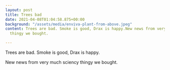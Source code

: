 ```yaml
---
layout: post
title: Trees bad
date: 2021-04-08T01:04:58.875+00:00
background: "/assets/media/enviva-plant-from-above.jpeg"
content: Trees are bad. Smoke is good, Drax is happy.New news from very much sciency
  thingy we bought.

---
```

Trees are bad. Smoke is good, Drax is happy.

New news from very much sciency thingy we bought.
